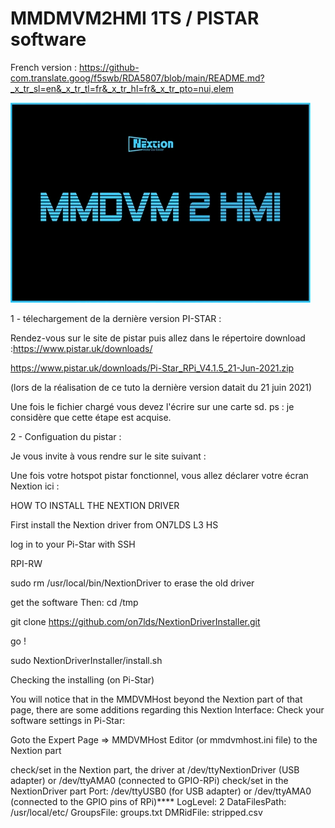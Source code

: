 
# MMDMVM2HMI 1TS / PISTAR software

French version : https://github-com.translate.goog/f5swb/RDA5807/blob/main/README.md?_x_tr_sl=en&_x_tr_tl=fr&_x_tr_hl=fr&_x_tr_pto=nui,elem

<img src = "https://github.com/f5swb/MMDVM2HMI-1TS/blob/master/0_1.png" title = "boot">





1 - télechargement de la dernière version PI-STAR : 

Rendez-vous sur le site de pistar puis allez dans le répertoire download :https://www.pistar.uk/downloads/

https://www.pistar.uk/downloads/Pi-Star_RPi_V4.1.5_21-Jun-2021.zip

(lors de la réalisation de ce tuto la dernière version datait du 21 juin 2021)

Une fois le fichier chargé vous devez l'écrire sur une carte sd.
ps : je considère que cette étape est acquise.

2 - Configuation du pistar :

Je vous invite à vous rendre sur le site suivant : 


Une fois votre hotspot pistar fonctionnel, vous allez déclarer votre écran Nextion ici :









HOW TO INSTALL THE NEXTION DRIVER

First install the Nextion driver from ON7LDS L3 HS

log in to your Pi-Star with SSH

RPI-RW

sudo rm /usr/local/bin/NextionDriver to erase the old driver

get the software Then: cd /tmp

git clone https://github.com/on7lds/NextionDriverInstaller.git

go !

sudo NextionDriverInstaller/install.sh

Checking the installing (on Pi-Star)

You will notice that in the MMDVMHost beyond the Nextion part of that page, there are some additions regarding this Nextion Interface: Check your software settings in Pi-Star:

Goto the Expert Page => MMDVMHost Editor (or mmdvmhost.ini file) to the Nextion part

check/set in the Nextion part, the driver at /dev/ttyNextionDriver (USB adapter) or /dev/ttyAMA0 (connected to GPIO-RPi)
check/set in the NextionDriver part
    Port: /dev/ttyUSB0 (for USB adapter) or /dev/ttyAMA0 (connected to the GPIO pins of RPi)****
    LogLevel: 2
    DataFilesPath: /usr/local/etc/
    GroupsFile: groups.txt
    DMRidFile: stripped.csv
